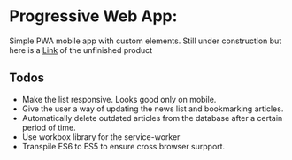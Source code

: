 
# Progressive Web App: 

Simple PWA mobile app with custom elements.
Still under construction but here is a [Link](https://pwa-mobile-app-c6f33.firebaseapp.com) of the unfinished product

## Todos
* Make the list responsive. Looks good only on mobile.
* Give the user a way of updating the news list and bookmarking articles.
* Automatically delete outdated articles from the database after a certain period of time.
* Use workbox library for the service-worker
* Transpile ES6 to ES5 to ensure cross browser surpport. 
